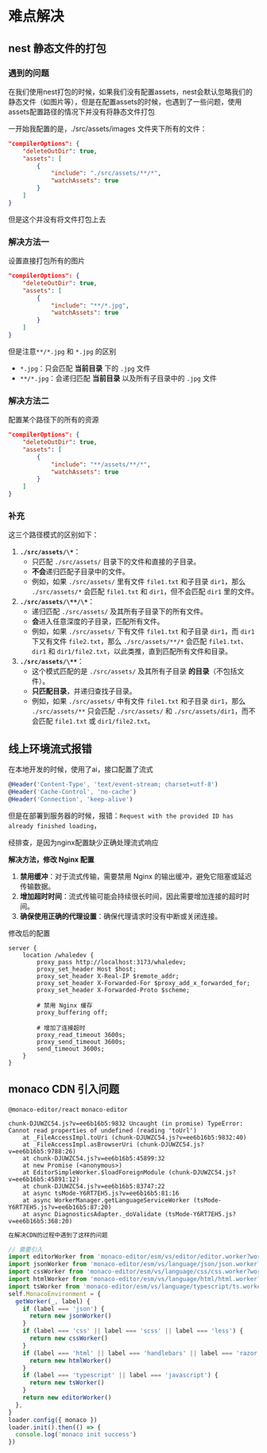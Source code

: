 # 难点解决

## nest 静态文件的打包

### 遇到的问题

在我们使用nest打包的时候，如果我们没有配置assets，nest会默认忽略我们的静态文件（如图片等），但是在配置assets的时候，也遇到了一些问题，使用assets配置路径的情况下并没有将静态文件打包

一开始我配置的是，./src/assets/images 文件夹下所有的文件：

```json
"compilerOptions": {
    "deleteOutDir": true,
    "assets": [
        {
            "include": "./src/assets/**/*",
            "watchAssets": true
        }
    ]
}
```

但是这个并没有将文件打包上去



### 解决方法一

设置直接打包所有的图片

```json
"compilerOptions": {
    "deleteOutDir": true,
    "assets": [
        {
            "include": "**/*.jpg",
            "watchAssets": true
        }
    ]
}
```

但是注意`**/*.jpg` 和 `*.jpg` 的区别

- `*.jpg`：只会匹配 **当前目录** 下的 `.jpg` 文件
- `**/*.jpg`：会递归匹配 **当前目录** 以及所有子目录中的 `.jpg` 文件



### 解决方法二

配置某个路径下的所有的资源

```json
"compilerOptions": {
    "deleteOutDir": true,
    "assets": [
        {
            "include": "**/assets/**/*",
            "watchAssets": true
        }
    ]
}
```



### 补充

这三个路径模式的区别如下：

1. **`./src/assets/\*`**：
   - 只匹配 `./src/assets/` 目录下的文件和直接的子目录。
   - **不会**递归匹配子目录中的文件。
   - 例如，如果 `./src/assets/` 里有文件 `file1.txt` 和子目录 `dir1`，那么 `./src/assets/*` 会匹配 `file1.txt` 和 `dir1`，但不会匹配 `dir1` 里的文件。
2. **`./src/assets/\**/\*`**：
   - 递归匹配 `./src/assets/` 及其所有子目录下的所有文件。
   - **会**进入任意深度的子目录，匹配所有文件。
   - 例如，如果 `./src/assets/` 下有文件 `file1.txt` 和子目录 `dir1`，而 `dir1` 下又有文件 `file2.txt`，那么 `./src/assets/**/*` 会匹配 `file1.txt`、`dir1` 和 `dir1/file2.txt`，以此类推，直到匹配所有文件和目录。
3. **`./src/assets/\**`**：
   - 这个模式匹配的是 `./src/assets/` 及其所有子目录 **的目录**（不包括文件）。
   - **只匹配目录**，并递归查找子目录。
   - 例如，如果 `./src/assets/` 中有文件 `file1.txt` 和子目录 `dir1`，那么 `./src/assets/**` 只会匹配 `./src/assets/` 和 `./src/assets/dir1`，而不会匹配 `file1.txt` 或 `dir1/file2.txt`。



## 线上环境流式报错

在本地开发的时候，使用了ai，接口配置了流式

```ts
@Header('Content-Type', 'text/event-stream; charset=utf-8')
@Header('Cache-Control', 'no-cache')
@Header('Connection', 'keep-alive')
```

但是在部署到服务器的时候，报错：`Request with the provided ID has already finished loading`，

经排查，是因为nginx配置缺少正确处理流式响应

**解决方法，修改 Nginx 配置**

1. **禁用缓冲**：对于流式传输，需要禁用 Nginx 的输出缓冲，避免它阻塞或延迟传输数据。
2. **增加超时时间**：流式传输可能会持续很长时间，因此需要增加连接的超时时间。
3. **确保使用正确的代理设置**：确保代理请求时没有中断或关闭连接。

修改后的配置

```nginx
server {
    location /whaledev {
        proxy_pass http://localhost:3173/whaledev;
        proxy_set_header Host $host;
        proxy_set_header X-Real-IP $remote_addr;
        proxy_set_header X-Forwarded-For $proxy_add_x_forwarded_for;
        proxy_set_header X-Forwarded-Proto $scheme;

        # 禁用 Nginx 缓存
        proxy_buffering off;

        # 增加了连接超时
        proxy_read_timeout 3600s;
        proxy_send_timeout 3600s;
        send_timeout 3600s;
    }
}
```



## monaco CDN 引入问题

`@monaco-editor/react` `monaco-editor`

```
chunk-DJUWZC54.js?v=ee6b16b5:9832 Uncaught (in promise) TypeError: Cannot read properties of undefined (reading 'toUrl')
    at _FileAccessImpl.toUri (chunk-DJUWZC54.js?v=ee6b16b5:9832:40)
    at _FileAccessImpl.asBrowserUri (chunk-DJUWZC54.js?v=ee6b16b5:9788:26)
    at chunk-DJUWZC54.js?v=ee6b16b5:45899:32
    at new Promise (<anonymous>)
    at EditorSimpleWorker.$loadForeignModule (chunk-DJUWZC54.js?v=ee6b16b5:45891:12)
    at chunk-DJUWZC54.js?v=ee6b16b5:83747:22
    at async tsMode-Y6RT7EH5.js?v=ee6b16b5:81:16
    at async WorkerManager.getLanguageServiceWorker (tsMode-Y6RT7EH5.js?v=ee6b16b5:87:20)
    at async DiagnosticsAdapter._doValidate (tsMode-Y6RT7EH5.js?v=ee6b16b5:368:20)
```

```ts
在解决CDN的过程中遇到了这样的问题

// 需要引入
import editorWorker from 'monaco-editor/esm/vs/editor/editor.worker?worker'
import jsonWorker from 'monaco-editor/esm/vs/language/json/json.worker?worker'
import cssWorker from 'monaco-editor/esm/vs/language/css/css.worker?worker'
import htmlWorker from 'monaco-editor/esm/vs/language/html/html.worker?worker'
import tsWorker from 'monaco-editor/esm/vs/language/typescript/ts.worker?worker'
self.MonacoEnvironment = {
  getWorker(_, label) {
    if (label === 'json') {
      return new jsonWorker()
    }
    if (label === 'css' || label === 'scss' || label === 'less') {
      return new cssWorker()
    }
    if (label === 'html' || label === 'handlebars' || label === 'razor') {
      return new htmlWorker()
    }
    if (label === 'typescript' || label === 'javascript') {
      return new tsWorker()
    }
    return new editorWorker()
  },
}
loader.config({ monaco })
loader.init().then(() => {
  console.log('monaco init success')
})
```

